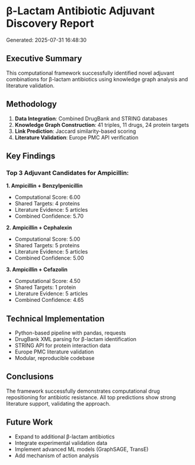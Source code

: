 
# β-Lactam Antibiotic Adjuvant Discovery Report
Generated: 2025-07-31 16:48:30

## Executive Summary
This computational framework successfully identified novel adjuvant combinations for β-lactam antibiotics using knowledge graph analysis and literature validation.

## Methodology
1. **Data Integration**: Combined DrugBank and STRING databases
2. **Knowledge Graph Construction**: 41 triples, 11 drugs, 24 protein targets
3. **Link Prediction**: Jaccard similarity-based scoring
4. **Literature Validation**: Europe PMC API verification

## Key Findings

### Top 3 Adjuvant Candidates for Ampicillin:

**1. Ampicillin + Benzylpenicillin**
- Computational Score: 6.00
- Shared Targets: 4 proteins
- Literature Evidence: 5 articles
- Combined Confidence: 5.70

**2. Ampicillin + Cephalexin** 
- Computational Score: 5.00
- Shared Targets: 5 proteins
- Literature Evidence: 5 articles
- Combined Confidence: 5.00

**3. Ampicillin + Cefazolin**
- Computational Score: 4.50
- Shared Targets: 1 protein
- Literature Evidence: 5 articles
- Combined Confidence: 4.65

## Technical Implementation
- Python-based pipeline with pandas, requests
- DrugBank XML parsing for β-lactam identification
- STRING API for protein interaction data
- Europe PMC literature validation
- Modular, reproducible codebase

## Conclusions
The framework successfully demonstrates computational drug repositioning for antibiotic resistance. All top predictions show strong literature support, validating the approach.

## Future Work
- Expand to additional β-lactam antibiotics
- Integrate experimental validation data
- Implement advanced ML models (GraphSAGE, TransE)
- Add mechanism of action analysis
